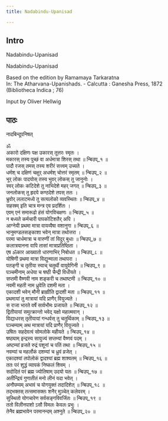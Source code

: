 ```yaml
---
title: Nadabindu-Upanisad

---
```

## Intro
  
  
  
  
Nadabindu-Upanisad  
  
  
  
  
Nadabindu-Upanisad  
  
Based on the edition by Ramamaya Tarkaratna  
In: The Atharvana-Upanishads. - Calcutta : Ganesha Press, 1872  
(Bibliotheca Indica ; 76)  
  
Input by Oliver Hellwig  
  
  
  


## पाठः
  
  
  
  
  
  
नादबिन्दूपनिषत्  
  
ॐ  
अकारो दक्षिणः पक्ष उकारस् तूत्तरः स्मृतः  ।  
मकारस् तस्य पुच्छं वा अर्धमात्रा शिरस् तथा  ॥ न्बिउप्_१ ॥  
पादौ रजस् तमस् तस्य शरीरं सत्त्वम् उच्यते  ।  
धर्मश् च दक्षिणं चक्षुर् अधर्मश् चोत्तरं स्मृतम्  ॥ न्बिउप्_२ ॥  
भूर् लोकः पादयोस् तस्य भुवर् लोकस् तु जानुनोः  ।  
स्वर् लोकः कटिदेशे तु नाभिदेशे महर् जगत्  ॥ न्बिउप्_३ ॥  
जनलोकस् तु हृदये कण्ठदेशे तपस् ततः  ।  
भ्रुवोर् ललाटमध्ये तु सत्यलोको व्यवस्थितः  ॥ न्बिउप्_४ ॥  
सहस्रम् इति चात्र मन्त्र एव प्रदर्शितः  ।  
एवम् एनं समारूढो हंसं योगविचक्षणः  ॥ न्बिउप्_५ ॥  
न बध्यते कर्मचारी पापकोटिशतैर् अपि  ।  
आग्नेयी प्रथमा मात्रा वायव्यैषा वशानुगा  ॥ न्बिउप्_६ ॥  
भानुमण्डलसङ्काशा भवेन् मात्रा तथोत्तरा  ।  
परमा चार्धमात्रा च वारुणीं तां विदुर् बुधाः  ॥ न्बिउप्_७ ॥  
कलात्रयानना वापि तासां मात्राप्रतिष्ठिता  ।  
एष ॐकार आख्यातो धारणाभिर् निबोधत  ॥ न्बिउप्_८ ॥  
योषिणी प्रथमा मात्रा विद्युन्माला तथापरा  ।  
पतङ्गी च तृतीया स्याच् चतुर्थी वायुवेगिनी  ॥ न्बिउप्_९ ॥  
पञ्चमीनाम् अधेया च षष्ठी चैन्द्री विधीयते  ।  
सप्तमी वैष्णवी नाम शङ्करी च तथाष्टमी  ॥ न्बिउप्_१० ॥  
नवमी महती नाम ध्रुवेति दशमी मता  ।  
एकादशी भवेन् मौनी ब्राह्मीति द्वादशी मता  ॥ न्बिउप्_११ ॥  
प्रथमायां तु मात्रायां यदि प्राणैर् वियुज्यते  ।  
स राजा भारते वर्षे सार्वभौमः प्रजायते  ॥ न्बिउप्_१२ ॥  
द्वितीयायां समुत्क्रान्तो भवेद् यक्षो महात्मवान्  ।  
विद्याधरस् तृतीयायां गन्धर्वस् तु चतुर्थिकाम्  ॥ न्बिउप्_१३ ॥  
पञ्चम्याम् अथ मात्रायां यदि प्राणैर् वियुज्यते  ।  
उषितः सहदेवत्वं सोमलोके महीयते  ॥ न्बिउप्_१४ ॥  
षष्ठ्याम् इन्द्रस्य सायुज्यं सप्तम्यां वैष्णवं पदम्  ।  
अष्टम्यां व्रजते रुद्रं पशूनां च पतिं तथा  ॥ न्बिउप्_१५ ॥  
नवम्यां च महर्लोकं दशम्यां च ध्रुवं व्रजेत्  ।  
एकादश्यां तपोलोकं द्वादश्यां ब्रह्म शाश्वतम्  ॥ न्बिउप्_१६ ॥  
ततः परं शुद्धं व्यापकं निष्कलं शिवम्  ।  
सदोदितं परं ब्रह्म ज्योतिषाम् उदयो यतः  ॥ न्बिउप्_१७ ॥  
अतीन्द्रियं गुणातीतं मनो लीनं यदा भवेत्  ।  
अनौपम्यम् अभावं च योगयुक्तं तदादिशेत्  ॥ न्बिउप्_१८ ॥  
तद्भक्तस् तत्समासक्तः शनैर् मुञ्चेत् कलेवरम्  ।  
सुस्थितो योगचारेण सर्वसङ्गविवर्जितः  ॥ न्बिउप्_१९ ॥  
ततो विलीनपाशो ऽसौ विमलः केवलः प्रभुः  ।  
तेनैव ब्रह्मभावेन परमानन्दम् अश्नुते  ॥ न्बिउप्_२० ॥  
  
  
  
  
  
